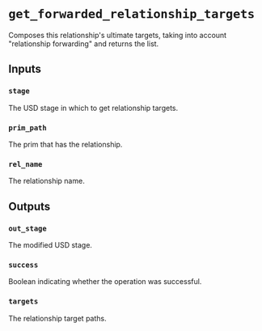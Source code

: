 # `get_forwarded_relationship_targets`

Composes this relationship's ultimate targets, taking into account "relationship forwarding" and returns the list.

## Inputs

### `stage`
The USD stage in which to get relationship targets. 

### `prim_path`
The prim that has the relationship. 

### `rel_name`
The relationship name. 

## Outputs

### `out_stage`
The modified USD stage. 

### `success`
Boolean indicating whether the operation was successful.

### `targets`
The relationship target paths. 
